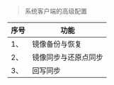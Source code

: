 <blockquote class="success">
	系统客户端的高级配置
</blockquote> 
 
 |序号|功能|
|---|---|
|1、 |镜像备份与恢复|
|2、 | 镜像同步与还原点同步|
|3、| 回写同步| 